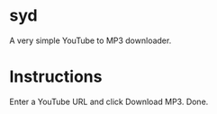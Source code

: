 # syd
A very simple YouTube to MP3 downloader. 

# Instructions
Enter a YouTube URL and click Download MP3. Done. 
